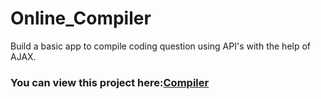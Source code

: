 # Online_Compiler
Build a basic app to compile coding question using API's with the help of AJAX.
<br>

<h3>You can view this project here:<a href="https://compilecodingquestionwithapi-3p34g8177n2kklg36ry.web.codequotient.com">Compiler</a></h3>
